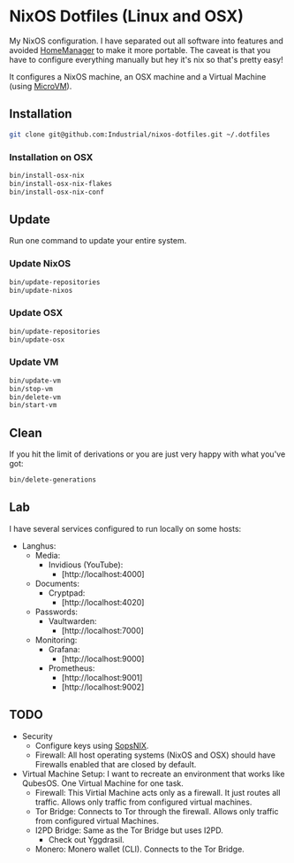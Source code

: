 # NixOS Dotfiles (Linux and OSX)

My NixOS configuration. I have separated out all software into features and
avoided [HomeManager](https://github.com/nix-community/home-manager) to make it
more portable. The caveat is that you have to configure everything manually but
hey it's nix so that's pretty easy!

It configures a NixOS machine, an OSX machine and a Virtual Machine (using
[MicroVM](https://github.com/astro/microvm.nix)).

## Installation

```bash
git clone git@github.com:Industrial/nixos-dotfiles.git ~/.dotfiles
```

### Installation on OSX

```bash
bin/install-osx-nix
bin/install-osx-nix-flakes
bin/install-osx-nix-conf
```

## Update

Run one command to update your entire system.

### Update NixOS

```bash
bin/update-repositories
bin/update-nixos
```

### Update OSX

```bash
bin/update-repositories
bin/update-osx
```

### Update VM

```bash
bin/update-vm
bin/stop-vm
bin/delete-vm
bin/start-vm
```

## Clean

If you hit the limit of derivations or you are just very happy with what you've got:

```bash
bin/delete-generations
```

## Lab

I have several services configured to run locally on some hosts:

- Langhus:
  - Media:
    - Invidious (YouTube):
      - [http://localhost:4000]
  - Documents:
    - Cryptpad:
      - [http://localhost:4020]
  - Passwords:
    - Vaultwarden:
      - [http://localhost:7000]
  - Monitoring:
    - Grafana:
      - [http://localhost:9000]
    - Prometheus:
      - [http://localhost:9001]
      - [http://localhost:9002]

## TODO

- Security
  - Configure keys using [SopsNIX](https://github.com/Mic92/sops-nix).
  - Firewall: All host operating systems (NixOS and OSX) should have Firewalls
    enabled that are closed by default.
- Virtual Machine Setup: I want to recreate an environment that works like
  QubesOS. One Virtual Machine for one task.
  - Firewall: This Virtial Machine acts only as a firewall. It just routes all
    traffic. Allows only traffic from configured virtual machines.
  - Tor Bridge: Connects to Tor through the firewall. Allows only traffic from
    configured virtual Machines.
  - I2PD Bridge: Same as the Tor Bridge but uses I2PD.
    - Check out Yggdrasil.
  - Monero: Monero wallet (CLI). Connects to the Tor Bridge.
